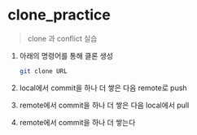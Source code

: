 # clone_practice
> clone 과 conflict 실습

1. 아래의 명령어를 통해 클론 생성
   ```bash
   git clone URL
   ```

2. local에서 commit을 하나 더 쌓은 다음 remote로 push

3. remote에서 commit을 하나 더 쌓은 다음 local에서 pull

4. remote에서 commit을 하나 더 쌓는다
